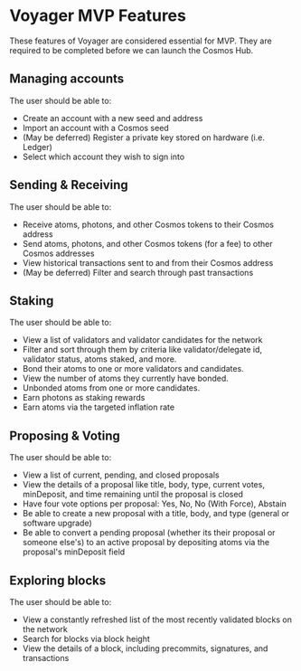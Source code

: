 # Voyager MVP Features

These features of Voyager are considered essential for MVP. They are required to be completed before we can launch the Cosmos Hub.

## Managing accounts

The user should be able to:

* Create an account with a new seed and address
* Import an account with a Cosmos seed
* (May be deferred) Register a private key stored on hardware (i.e. Ledger)
* Select which account they wish to sign into

## Sending & Receiving

The user should be able to:

* Receive atoms, photons, and other Cosmos tokens to their Cosmos address
* Send atoms, photons, and other Cosmos tokens (for a fee) to other Cosmos addresses
* View historical transactions sent to and from their Cosmos address
* (May be deferred) Filter and search through past transactions

## Staking

The user should be able to:

* View a list of validators and validator candidates for the network
* Filter and sort through them by criteria like validator/delegate id, validator status, atoms staked, and more.
* Bond their atoms to one or more validators and candidates.
* View the number of atoms they currently have bonded.
* Unbonded atoms from one or more candidates.
* Earn photons as staking rewards
* Earn atoms via the targeted inflation rate

## Proposing & Voting

The user should be able to:

* View a list of current, pending, and closed proposals
* View the details of a proposal like title, body, type, current votes, minDeposit, and time remaining until the proposal is closed
* Have four vote options per proposal: Yes, No, No (With Force), Abstain
* Be able to create a new proposal with a title, body, and type (general or software upgrade)
* Be able to convert a pending proposal (whether its their proposal or someone else's) to an active proposal by depositing atoms via the proposal's minDeposit field

## Exploring blocks

The user should be able to:

* View a constantly refreshed list of the most recently validated blocks on the network
* Search for blocks via block height
* View the details of a block, including precommits, signatures, and transactions
